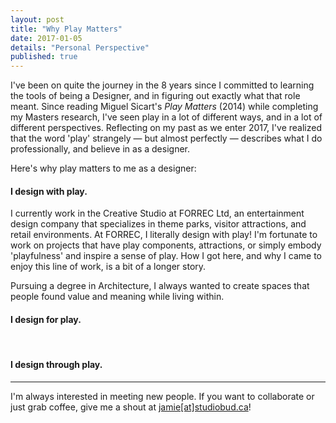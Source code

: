 ```yaml
---
layout: post
title: "Why Play Matters"
date: 2017-01-05
details: "Personal Perspective"
published: true
---
```


I've been on quite the journey in the 8 years since I committed to learning the tools of being a Designer, and in figuring out exactly what that role meant. Since reading Miguel Sicart's <i>Play Matters</i> (2014) while completing my Masters research, I've seen play in a lot of different ways, and in a lot of different perspectives. Reflecting on my past as we enter 2017, I've realized that the word 'play' strangely — but almost perfectly — describes what I do professionally, and believe in as a designer.

Here's why play matters to me as a designer:

<h4 class="article-subheading">I design with play.</h4> <!-- Entertainment Design -->

I currently work in the Creative Studio at FORREC Ltd, an entertainment design company that specializes in theme parks, visitor attractions, and retail environments. At FORREC, I literally design with play! I'm fortunate to work on projects that have play components, attractions, or simply embody 'playfulness' and inspire a sense of play. How I got here, and why I came to enjoy this line of work, is a bit of a longer story.

Pursuing a degree in Architecture, I always wanted to create spaces that people found value and meaning while living within. 

<h4 class="article-subheading">I design for play.</h4> <!-- Studio Bud, Experience Design-->



<br>
<h4 class="article-subheading">I design through play.</h4> <!-- Design Process-->

<!-- <a href="http://io9.gizmodo.com/why-the-rogue-one-trailers-most-iconic-shot-never-appea-1790910745?utm_campaign=socialflow_gizmodo_twitter&utm_source=gizmodo_twitter&utm_medium=socialflow" target="_blank">Star Wars: Rogue One</a>-->


<hr class="xs-thick-hr" align="left">
I'm always interested in meeting new people. If you want to collaborate or just grab coffee, give me a shout at <a href="mailto:jamie@studiobud.ca?Subject=Hello!" target="_top">jamie[at]studiobud.ca</a>!
